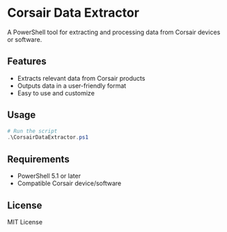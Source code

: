 # Corsair Data Extractor

A PowerShell tool for extracting and processing data from Corsair devices or software.

## Features

- Extracts relevant data from Corsair products
- Outputs data in a user-friendly format
- Easy to use and customize

## Usage

```powershell
# Run the script
.\CorsairDataExtractor.ps1
```

## Requirements

- PowerShell 5.1 or later
- Compatible Corsair device/software

## License

MIT License
